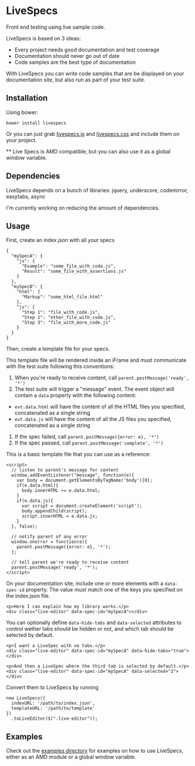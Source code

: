 # LiveSpecs
Front end testing using live sample code.

LiveSpecs is based on 3 ideas:
- Every project needs good documentation and test coverage
- Documentation should never go out of date
- Code samples are the best type of documentation

With LiveSpecs you can write code samples that are be displayed on your documentation site, but also run as part of your test suite.

## Installation
Using bower:
```
bower install livespecs
```

Or you can just grab [livespecs.js](https://raw.githubusercontent.com/alexishevia/LiveSpecs/master/livespecs.js) and [livespecs.css](https://raw.githubusercontent.com/alexishevia/LiveSpecs/master/livespecs.css) and include them on your project.

** Live Specs is AMD compatible, but you can also use it as a global window variable.

## Dependencies
LiveSpecs depends on a bunch of libraries:
jquery, underscore, codemirror, easytabs, async

I'm currently working on reducing the amount of dependencies.

## Usage
First, create an index.json with all your specs
```
{
  "mySpecA": {
    "js": {
      "Example": "some_file_with_code.js",
      "Result": "some_file_with_assertions.js"
    }
  },
  "mySpecB": {
    "html": {
      "Markup": "some_html_file.html"
    },
    "js": {
      "Step 1": "file_with_code.js",
      "Step 2": "other_file_with_code.js",
      "Step 3": "file_with_more_code.js"
    }
  }
}
```

Then, create a template file for your specs.

This template file will be rendered inside an iFrame and must communicate with the test suite following this conventions:

1. When you're ready to receive content, call `parent.postMessage('ready', '*')`
1. The test suite will trigger a "message" event. The event object will contain a `data` property with the following content:
  - `evt.data.html` will have the content of all the HTML files you specified, concatenated as a single string
  - `evt.data.js` will have the content of all the JS files you specified, concatenated as a single string
1. If the spec failed, call `parent.postMessage({error: e}, '*')`
1. If the spec passed, call `parent.postMessage('complete', '*')`

This is a basic template file that you can use as a reference:
```
<script>
  // listen to parent's message for content
  window.addEventListener("message", function(e){
    var body = document.getElementsByTagName('body')[0];
    if(e.data.html){
      body.innerHTML += e.data.html;
    }
    if(e.data.js){
      var script = document.createElement('script');
      body.appendChild(script);
      script.innerHTML = e.data.js;
    }
  }, false);

  // notify parent of any error
  window.onerror = function(e){
    parent.postMessage({error: e}, '*');
  };

  // tell parent we're ready to receive content
  parent.postMessage('ready', '*');
</script>
```

On your documentation site, include one or more elements with a `data-spec-id` property. The value must match one of the keys you specified on the index.json file.
```
<p>Here I can explain how my library works.</p>
<div class="live-editor" data-spec-id="mySpecA"></div>
```

You can optionally define `data-hide-tabs` and `data-selected` attributes to control wether tabs should be hidden or not, and which tab should be selected by default.

```
<p>I want a LiveSpec with no tabs.</p>
<div class="live-editor" data-spec-id="mySpecA" data-hide-tabs="true"></div>

<p>And then a LiveSpec where the third tab is selected by default.</p>
<div class="live-editor" data-spec-id="mySpecA" data-selected="2"></div>
```

Convert them to LiveSpecs by running
```
new LiveSpecs({
  indexURL: '/path/to/index.json',
  templateURL: '/path/to/template'
})
  .toLiveEditor($(".live-editor"));
```

## Examples
Check out the [examples directory](https://github.com/alexishevia/LiveSpecs/tree/master/examples) for examples on how to use LiveSpecs, either as an AMD module or a global window variable.
